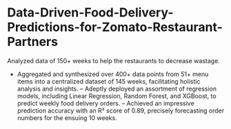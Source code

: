 # Data-Driven-Food-Delivery-Predictions-for-Zomato-Restaurant-Partners
Analyzed data of 150+ weeks to help the restaurants to decrease wastage.
- Aggregated and synthesized over 400+ data points from 51+ menu items into a centralized dataset of 145 weeks, facilitating
 holistic analysis and insights.
– Adeptly deployed an assortment of regression models, including Linear Regression, Random Forest, and XGBoost, to predict
 weekly food delivery orders.
– Achieved an impressive prediction accuracy with an R² score of 0.89, precisely forecasting order numbers for the ensuing 10
 weeks.
